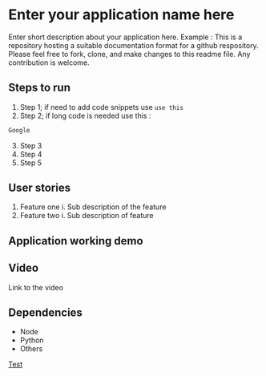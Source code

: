 # Enter your application name here 
Enter short description about your application here. 
Example : This is a repository hosting a suitable documentation format for a github respository. Please feel free to fork, clone, and make changes to this readme file. Any contribution is welcome.  
## Steps to run 
1. Step 1; if need to add code snippets use `use this`
2. Step 2; if long code is needed use this : 
``` Python
Google
```
3. Step 3
4. Step 4
5. Step 5

## User stories 
1. Feature one 
    i. Sub description of the feature 
3. Feature two 
    i. Sub description of feature 

## Application working demo 

## Video 
Link to the video 
<!--Delete this if none -->

## Dependencies 
- Node
- Python 
- Others 

[Test](https://www.google.com/images/branding/googlelogo/2x/googlelogo_color_272x92dp.png "Test")
